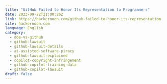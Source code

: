 ```yaml
---
title: "GitHub Failed to Honor Its Representation to Programmers"
date: 2023-09-22T21:00:26Z
link: https://hackernoon.com/github-failed-to-honor-its-representation-to-programmers?source=rss&utm_medium=RSS&utm_source=news.12bit.vn
site: hackernoon.com
language: English
category:
  - doe-vs-github
  - github-lawsuit
  - github-lawsuit-details
  - ai-assisted-software-piracy
  - github-lawsuit-explained
  - copilot-copyright-infringement
  - github-copilot-training-data
  - github-copilot-lawsuit
draft: false
---
```

